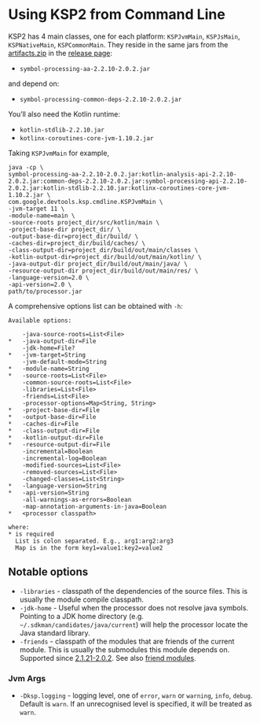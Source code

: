 # Using KSP2 from Command Line

KSP2 has 4 main classes, one for each platform: `KSPJvmMain`, `KSPJsMain`, `KSPNativeMain`, `KSPCommonMain`. They reside
in the same jars from the
[artifacts.zip](https://github.com/google/ksp/releases/download/2.2.10-2.0.2/artifacts.zip) in the
[release page](https://github.com/google/ksp/releases/tag/2.2.10-2.0.2):
* `symbol-processing-aa-2.2.10-2.0.2.jar`

and depend on:
* `symbol-processing-common-deps-2.2.10-2.0.2.jar`

You’ll also need the Kotlin runtime:
* `kotlin-stdlib-2.2.10.jar`
* `kotlinx-coroutines-core-jvm-1.10.2.jar`

Taking `KSPJvmMain` for example,

```
java -cp \
symbol-processing-aa-2.2.10-2.0.2.jar:kotlin-analysis-api-2.2.10-2.0.2.jar:common-deps-2.2.10-2.0.2.jar:symbol-processing-api-2.2.10-2.0.2.jar:kotlin-stdlib-2.2.10.jar:kotlinx-coroutines-core-jvm-1.10.2.jar \
com.google.devtools.ksp.cmdline.KSPJvmMain \
-jvm-target 11 \
-module-name=main \
-source-roots project_dir/src/kotlin/main \
-project-base-dir project_dir/ \
-output-base-dir=project_dir/build/ \
-caches-dir=project_dir/build/caches/ \
-class-output-dir=project_dir/build/out/main/classes \
-kotlin-output-dir=project_dir/build/out/main/kotlin/ \
-java-output-dir project_dir/build/out/main/java/ \
-resource-output-dir project_dir/build/out/main/res/ \
-language-version=2.0 \
-api-version=2.0 \
path/to/processor.jar
```

A comprehensive options list can be obtained with `-h`:

```
Available options:

    -java-source-roots=List<File>
*   -java-output-dir=File
    -jdk-home=File?
*   -jvm-target=String
    -jvm-default-mode=String
*   -module-name=String
*   -source-roots=List<File>
    -common-source-roots=List<File>
    -libraries=List<File>
    -friends=List<File>
    -processor-options=Map<String, String>
*   -project-base-dir=File
*   -output-base-dir=File
*   -caches-dir=File
*   -class-output-dir=File
*   -kotlin-output-dir=File
*   -resource-output-dir=File
    -incremental=Boolean
    -incremental-log=Boolean
    -modified-sources=List<File>
    -removed-sources=List<File>
    -changed-classes=List<String>
*   -language-version=String
*   -api-version=String
    -all-warnings-as-errors=Boolean
    -map-annotation-arguments-in-java=Boolean
*   <processor classpath>

where:
* is required
  List is colon separated. E.g., arg1:arg2:arg3
  Map is in the form key1=value1:key2=value2
```

## Notable options

* `-libraries` - classpath of the dependencies of the source files. This is usually the module compile classpath.
* `-jdk-home` - Useful when the processor does not resolve java symbols. Pointing to a JDK home directory
  (e.g. `~/.sdkman/candidates/java/current`) will help the processor locate the Java standard library.
* `-friends` - classpath of the modules that are friends of the current module. This is usually the
  submodules this module depends on. Supported since [2.1.21-2.0.2](https://github.com/google/ksp/releases/tag/2.1.21-2.0.2). See also [friend modules](https://kotlinlang.org/api/kotlin-gradle-plugin/kotlin-gradle-plugin-api/org.jetbrains.kotlin.gradle.tasks/-base-kotlin-compile/friend-paths.html).

### Jvm Args

* `-Dksp.logging` - logging level, one of `error`, `warn` or `warning`, `info`, `debug`. Default is `warn`. If an unrecognised level is specified, it will be treated as `warn`.